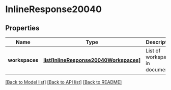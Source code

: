 # InlineResponse20040

## Properties
Name | Type | Description | Notes
------------ | ------------- | ------------- | -------------
**workspaces** | [**list[InlineResponse20040Workspaces]**](InlineResponse20040Workspaces.md) | List of workspaces in document | 

[[Back to Model list]](../README.md#documentation-for-models) [[Back to API list]](../README.md#documentation-for-api-endpoints) [[Back to README]](../README.md)


